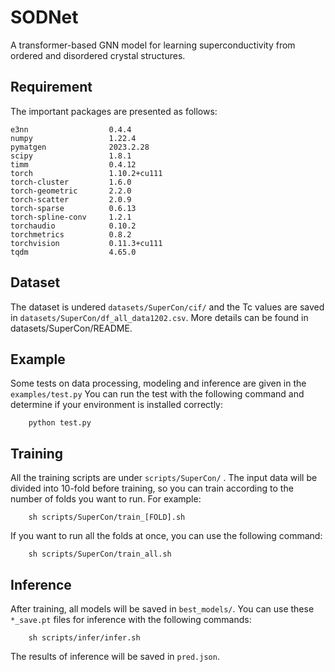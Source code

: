 # SODNet

A transformer-based GNN model for learning superconductivity from ordered and disordered crystal structures.

## Requirement

The important packages are presented as follows:

```
e3nn                  0.4.4
numpy                 1.22.4
pymatgen              2023.2.28
scipy                 1.8.1
timm                  0.4.12
torch                 1.10.2+cu111
torch-cluster         1.6.0
torch-geometric       2.2.0
torch-scatter         2.0.9
torch-sparse          0.6.13
torch-spline-conv     1.2.1
torchaudio            0.10.2 
torchmetrics          0.8.2
torchvision           0.11.3+cu111
tqdm                  4.65.0 
```

## Dataset

The dataset is undered `datasets/SuperCon/cif/` and the Tc values are saved in `datasets/SuperCon/df_all_data1202.csv`. More details can be found in datasets/SuperCon/README.

## Example

Some tests on data processing, modeling and inference are given in the `examples/test.py`
You can run the test with the following command and determine if your environment is installed correctly:

```
    python test.py
```

## Training

All the training scripts are under `scripts/SuperCon/` . 
The input data will be divided into 10-fold before training, so you can train according to the number of folds you want to run.
For example:

```
    sh scripts/SuperCon/train_[FOLD].sh
```
If you want to run all the folds at once, you can use the following command:

```
    sh scripts/SuperCon/train_all.sh
```

## Inference

After training, all models will be saved in `best_models/`.
You can use these `*_save.pt` files for inference with the following commands:

```
    sh scripts/infer/infer.sh
```
The results of inference will be saved in `pred.json`.
